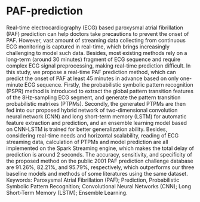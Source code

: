 # PAF-prediction
Real-time electrocardiography (ECG) based paroxysmal atrial fibrillation (PAF) prediction can help doctors take precautions to prevent the onset of PAF. However, vast amount of streaming data collecting from continuous ECG monitoring is captured in real-time, which brings increasingly challenging to model such data. Besides, most existing methods rely on a long-term (around 30 minutes) fragment of ECG sequence and require complex ECG signal preprocessing, making real-time prediction difficult. In this study, we propose a real-time PAF prediction method, which can predict the onset of PAF at least 45 minutes in advance based on only one-minute ECG sequence. Firstly, the probabilistic symbolic pattern recognition (PSPR) method is introduced to extract the global pattern transition features of the 8Hz-sampling ECG segment, and generate the pattern transition probabilistic matrixes (PTPMs). Secondly, the generated PTPMs are then fed into our proposed hybrid network of two-dimensional convolution neural network (CNN) and long short-term memory (LSTM) for automatic feature extraction and prediction, and an ensemble learning model based on CNN-LSTM is trained for better generalization ability. Besides, considering real-time needs and horizontal scalability, reading of ECG streaming data, calculation of PTPMs and model prediction are all implemented on the Spark Streaming engine, which makes the total delay of prediction is around 2 seconds. The accuracy, sensitivity, and specificity of the proposed method on the public 2001 PAF prediction challenge database are 91.26%, 82.21%, and 95.79%, respectively, which outperforms our three baseline models and methods of some literatures using the same dataset. 
Keywords: Paroxysmal Atrial Fibrillation (PAF); Prediction, Probabilistic Symbolic Pattern Recognition; Convolutional Neural Networks (CNN); Long Short-Term Memory (LSTM); Ensemble Learning.
